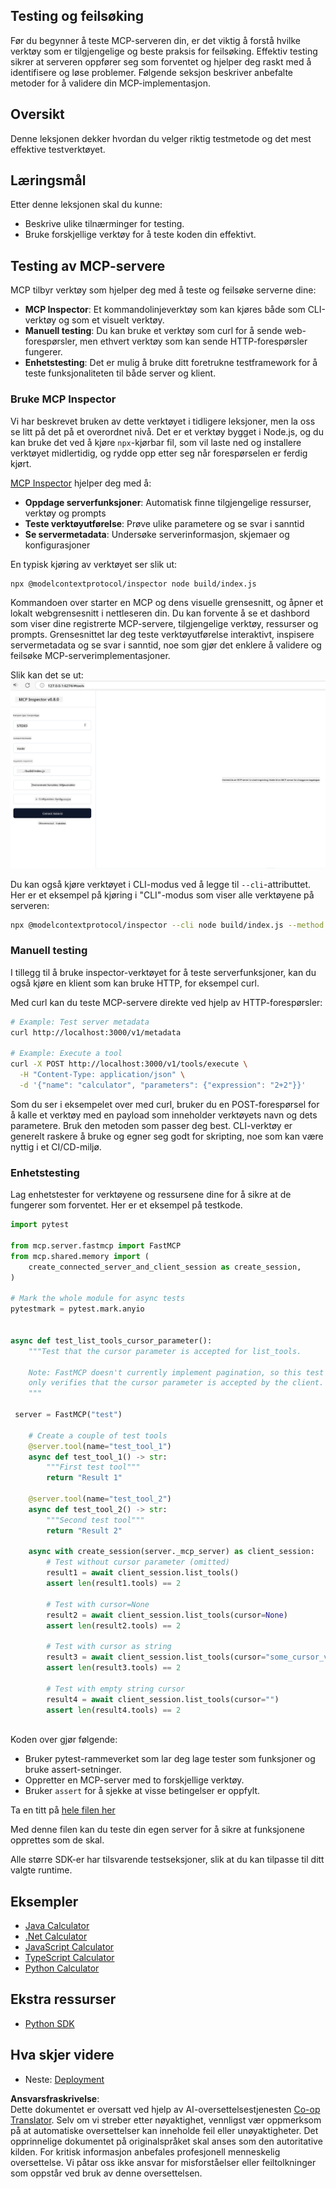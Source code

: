 <!--
CO_OP_TRANSLATOR_METADATA:
{
  "original_hash": "e25bc265a51244a7a2d93b3761543a1f",
  "translation_date": "2025-06-13T02:09:21+00:00",
  "source_file": "03-GettingStarted/08-testing/README.md",
  "language_code": "no"
}
-->
## Testing og feilsøking

Før du begynner å teste MCP-serveren din, er det viktig å forstå hvilke verktøy som er tilgjengelige og beste praksis for feilsøking. Effektiv testing sikrer at serveren oppfører seg som forventet og hjelper deg raskt med å identifisere og løse problemer. Følgende seksjon beskriver anbefalte metoder for å validere din MCP-implementasjon.

## Oversikt

Denne leksjonen dekker hvordan du velger riktig testmetode og det mest effektive testverktøyet.

## Læringsmål

Etter denne leksjonen skal du kunne:

- Beskrive ulike tilnærminger for testing.
- Bruke forskjellige verktøy for å teste koden din effektivt.

## Testing av MCP-servere

MCP tilbyr verktøy som hjelper deg med å teste og feilsøke serverne dine:

- **MCP Inspector**: Et kommandolinjeverktøy som kan kjøres både som CLI-verktøy og som et visuelt verktøy.
- **Manuell testing**: Du kan bruke et verktøy som curl for å sende web-forespørsler, men ethvert verktøy som kan sende HTTP-forespørsler fungerer.
- **Enhetstesting**: Det er mulig å bruke ditt foretrukne testframework for å teste funksjonaliteten til både server og klient.

### Bruke MCP Inspector

Vi har beskrevet bruken av dette verktøyet i tidligere leksjoner, men la oss se litt på det på et overordnet nivå. Det er et verktøy bygget i Node.js, og du kan bruke det ved å kjøre `npx`-kjørbar fil, som vil laste ned og installere verktøyet midlertidig, og rydde opp etter seg når forespørselen er ferdig kjørt.

[MCP Inspector](https://github.com/modelcontextprotocol/inspector) hjelper deg med å:

- **Oppdage serverfunksjoner**: Automatisk finne tilgjengelige ressurser, verktøy og prompts
- **Teste verktøyutførelse**: Prøve ulike parametere og se svar i sanntid
- **Se servermetadata**: Undersøke serverinformasjon, skjemaer og konfigurasjoner

En typisk kjøring av verktøyet ser slik ut:

```bash
npx @modelcontextprotocol/inspector node build/index.js
```

Kommandoen over starter en MCP og dens visuelle grensesnitt, og åpner et lokalt webgrensesnitt i nettleseren din. Du kan forvente å se et dashbord som viser dine registrerte MCP-servere, tilgjengelige verktøy, ressurser og prompts. Grensesnittet lar deg teste verktøyutførelse interaktivt, inspisere servermetadata og se svar i sanntid, noe som gjør det enklere å validere og feilsøke MCP-serverimplementasjoner.

Slik kan det se ut: ![Inspector](../../../../translated_images/connect.141db0b2bd05f096fb1dd91273771fd8b2469d6507656c3b0c9df4b3c5473929.no.png)

Du kan også kjøre verktøyet i CLI-modus ved å legge til `--cli`-attributtet. Her er et eksempel på kjøring i "CLI"-modus som viser alle verktøyene på serveren:

```sh
npx @modelcontextprotocol/inspector --cli node build/index.js --method tools/list
```

### Manuell testing

I tillegg til å bruke inspector-verktøyet for å teste serverfunksjoner, kan du også kjøre en klient som kan bruke HTTP, for eksempel curl.

Med curl kan du teste MCP-servere direkte ved hjelp av HTTP-forespørsler:

```bash
# Example: Test server metadata
curl http://localhost:3000/v1/metadata

# Example: Execute a tool
curl -X POST http://localhost:3000/v1/tools/execute \
  -H "Content-Type: application/json" \
  -d '{"name": "calculator", "parameters": {"expression": "2+2"}}'
```

Som du ser i eksempelet over med curl, bruker du en POST-forespørsel for å kalle et verktøy med en payload som inneholder verktøyets navn og dets parametere. Bruk den metoden som passer deg best. CLI-verktøy er generelt raskere å bruke og egner seg godt for skripting, noe som kan være nyttig i et CI/CD-miljø.

### Enhetstesting

Lag enhetstester for verktøyene og ressursene dine for å sikre at de fungerer som forventet. Her er et eksempel på testkode.

```python
import pytest

from mcp.server.fastmcp import FastMCP
from mcp.shared.memory import (
    create_connected_server_and_client_session as create_session,
)

# Mark the whole module for async tests
pytestmark = pytest.mark.anyio


async def test_list_tools_cursor_parameter():
    """Test that the cursor parameter is accepted for list_tools.

    Note: FastMCP doesn't currently implement pagination, so this test
    only verifies that the cursor parameter is accepted by the client.
    """

 server = FastMCP("test")

    # Create a couple of test tools
    @server.tool(name="test_tool_1")
    async def test_tool_1() -> str:
        """First test tool"""
        return "Result 1"

    @server.tool(name="test_tool_2")
    async def test_tool_2() -> str:
        """Second test tool"""
        return "Result 2"

    async with create_session(server._mcp_server) as client_session:
        # Test without cursor parameter (omitted)
        result1 = await client_session.list_tools()
        assert len(result1.tools) == 2

        # Test with cursor=None
        result2 = await client_session.list_tools(cursor=None)
        assert len(result2.tools) == 2

        # Test with cursor as string
        result3 = await client_session.list_tools(cursor="some_cursor_value")
        assert len(result3.tools) == 2

        # Test with empty string cursor
        result4 = await client_session.list_tools(cursor="")
        assert len(result4.tools) == 2
    
```

Koden over gjør følgende:

- Bruker pytest-rammeverket som lar deg lage tester som funksjoner og bruke assert-setninger.
- Oppretter en MCP-server med to forskjellige verktøy.
- Bruker `assert` for å sjekke at visse betingelser er oppfylt.

Ta en titt på [hele filen her](https://github.com/modelcontextprotocol/python-sdk/blob/main/tests/client/test_list_methods_cursor.py)

Med denne filen kan du teste din egen server for å sikre at funksjonene opprettes som de skal.

Alle større SDK-er har tilsvarende testseksjoner, slik at du kan tilpasse til ditt valgte runtime.

## Eksempler

- [Java Calculator](../samples/java/calculator/README.md)
- [.Net Calculator](../../../../03-GettingStarted/samples/csharp)
- [JavaScript Calculator](../samples/javascript/README.md)
- [TypeScript Calculator](../samples/typescript/README.md)
- [Python Calculator](../../../../03-GettingStarted/samples/python)

## Ekstra ressurser

- [Python SDK](https://github.com/modelcontextprotocol/python-sdk)

## Hva skjer videre

- Neste: [Deployment](/03-GettingStarted/09-deployment/README.md)

**Ansvarsfraskrivelse**:  
Dette dokumentet er oversatt ved hjelp av AI-oversettelsestjenesten [Co-op Translator](https://github.com/Azure/co-op-translator). Selv om vi streber etter nøyaktighet, vennligst vær oppmerksom på at automatiske oversettelser kan inneholde feil eller unøyaktigheter. Det opprinnelige dokumentet på originalspråket skal anses som den autoritative kilden. For kritisk informasjon anbefales profesjonell menneskelig oversettelse. Vi påtar oss ikke ansvar for misforståelser eller feiltolkninger som oppstår ved bruk av denne oversettelsen.
